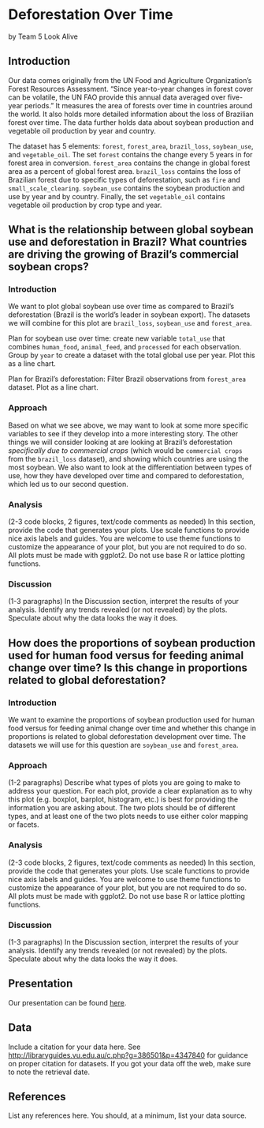 Deforestation Over Time
================
by Team 5 Look Alive

## Introduction

Our data comes originally from the UN Food and Agriculture
Organization’s Forest Resources Assessment. “Since year-to-year changes
in forest cover can be volatile, the UN FAO provide this annual data
averaged over five-year periods.” It measures the area of forests over
time in countries around the world. It also holds more detailed
information about the loss of Brazilian forest over time. The data
further holds data about soybean production and vegetable oil production
by year and country.

The dataset has 5 elements: `forest`, `forest_area`, `brazil_loss`,
`soybean_use`, and `vegetable_oil`. The set `forest` contains the change
every 5 years in for forest area in conversion. `forest_area` contains
the change in global forest area as a percent of global forest area.
`brazil_loss` contains the loss of Brazilian forest due to specific
types of deforestation, such as `fire` and `small_scale_clearing`.
`soybean_use` contains the soybean production and use by year and by
country. Finally, the set `vegetable_oil` contains vegetable oil
production by crop type and year.

## What is the relationship between global soybean use and deforestation in Brazil? What countries are driving the growing of Brazil’s commercial soybean crops?

### Introduction

We want to plot global soybean use over time as compared to Brazil’s
deforestation (Brazil is the world’s leader in soybean export). The
datasets we will combine for this plot are `brazil_loss`, `soybean_use`
and `forest_area`.

Plan for soybean use over time: create new variable `total_use` that
combines `human_food`, `animal_feed`, and `processed` for each
observation. Group by `year` to create a dataset with the total global
use per year. Plot this as a line chart.

Plan for Brazil’s deforestation: Filter Brazil observations from
`forest_area` dataset. Plot as a line chart.

### Approach

Based on what we see above, we may want to look at some more specific
variables to see if they develop into a more interesting story. The
other things we will consider looking at are looking at Brazil’s
deforestation *specifically due to commercial crops* (which would be
`commercial crops` from the `brazil_loss` dataset), and showing which
countries are using the most soybean. We also want to look at the
differentiation between types of use, how they have developed over time
and compared to deforestation, which led us to our second question.

### Analysis

(2-3 code blocks, 2 figures, text/code comments as needed) In this
section, provide the code that generates your plots. Use scale functions
to provide nice axis labels and guides. You are welcome to use theme
functions to customize the appearance of your plot, but you are not
required to do so. All plots must be made with ggplot2. Do not use base
R or lattice plotting functions.

### Discussion

(1-3 paragraphs) In the Discussion section, interpret the results of
your analysis. Identify any trends revealed (or not revealed) by the
plots. Speculate about why the data looks the way it does.

## How does the proportions of soybean production used for human food versus for feeding animal change over time? Is this change in proportions related to global deforestation?

### Introduction

We want to examine the proportions of soybean production used for human
food versus for feeding animal change over time and whether this change
in proportions is related to global deforestation development over time.
The datasets we will use for this question are `soybean_use` and
`forest_area`.

### Approach

(1-2 paragraphs) Describe what types of plots you are going to make to
address your question. For each plot, provide a clear explanation as to
why this plot (e.g. boxplot, barplot, histogram, etc.) is best for
providing the information you are asking about. The two plots should be
of different types, and at least one of the two plots needs to use
either color mapping or facets.

### Analysis

(2-3 code blocks, 2 figures, text/code comments as needed) In this
section, provide the code that generates your plots. Use scale functions
to provide nice axis labels and guides. You are welcome to use theme
functions to customize the appearance of your plot, but you are not
required to do so. All plots must be made with ggplot2. Do not use base
R or lattice plotting functions.

### Discussion

(1-3 paragraphs) In the Discussion section, interpret the results of
your analysis. Identify any trends revealed (or not revealed) by the
plots. Speculate about why the data looks the way it does.

## Presentation

Our presentation can be found [here](presentation/presentation.html).

## Data

Include a citation for your data here. See
<http://libraryguides.vu.edu.au/c.php?g=386501&p=4347840> for guidance
on proper citation for datasets. If you got your data off the web, make
sure to note the retrieval date.

## References

List any references here. You should, at a minimum, list your data
source.
